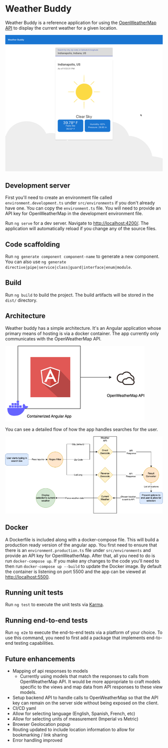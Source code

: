 # Weather Buddy

Weather Buddy is a reference application for using the [OpenWeatherMap API](https://openweathermap.org/api) to display the current weather for a given location.

![Dashboard](docs/img/dashboard.png)

## Development server

First you'll need to create an environment file called `environment.development.ts` under `src/environments` if you don't already have one. You can copy the `environment.ts` file. You will need to provide an API key for OpenWeatherMap in the development environment file.

Run `ng serve` for a dev server. Navigate to [http://localhost:4200/](http://localhost:4200/). The application will automatically reload if you change any of the source files.

## Code scaffolding

Run `ng generate component component-name` to generate a new component. You can also use `ng generate directive|pipe|service|class|guard|interface|enum|module`.

## Build

Run `ng build` to build the project. The build artifacts will be stored in the `dist/` directory.

## Architecture

Weather buddy has a simple architecture. It's an Angular application whose primary means of hosting is via a docker container. The app currently only communicates with the OpenWeatherMap API.

![Architecture](docs/img/weatherapp-Architecture.drawio.png)

You can see a detailed flow of how the app handles searches for the user.

![Workflow](docs/img/weatherapp-Workflow.drawio.png)

## Docker

A Dockerfile is included along with a docker-compose file. This will build a production ready version of the angular app. You first need to ensure that there is an `environment.production.ts` file under `src/environments` and provide an API key for OpenWeatherMap. After that, all you need to do is run
`docker-compose up`. If you make any changes to the code you'll need to then run `docker-compose up --build` to update the Docker image. By default the container is listening on port 5500 and the app can be viewed at [http://localhost:5500](http://localhost:5500).

## Running unit tests

Run `ng test` to execute the unit tests via [Karma](https://karma-runner.github.io).

## Running end-to-end tests

Run `ng e2e` to execute the end-to-end tests via a platform of your choice. To use this command, you need to first add a package that implements end-to-end testing capabilities.

## Future enhancements

- Mapping of api responses to models
  - Currently using models that match the responses to calls from OpenWeatherMap API. It would be more appropriate to craft models specific to the views and map data from API responses to these view models.
- Setup backend API to handle calls to OpenWeatherMap so that the API key can remain on the server side without being exposed on the client.
- CI/CD yaml
- Allow for selecting language (English, Spanish, French, etc)
- Allow for selecting units of measurement (Imperial vs Metric)
- Browser Geolocation popup
- Routing updated to include location information to allow for bookmarking / link sharing
- Error handling improved
